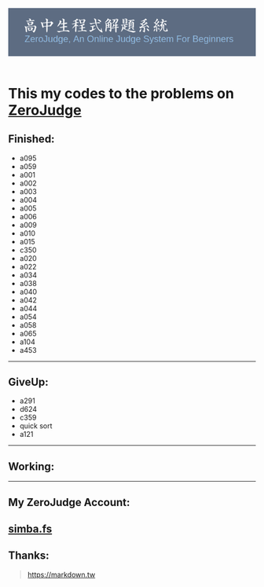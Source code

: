 <div align="center">
	<img src="./img/zj.png" alt="ckcsc url">
</div>

<div align=center>
  <img src="">
</div>

This my codes to the problems on [ZeroJudge](https://zerojudge.tw/)
===================================================================
**Finished:**  
-----------
* a095  
* a059  
* a001
* a002
* a003
* a004
* a005
* a006
* a009
* a010
* a015
* c350  
* a020
* a022
* a034
* a038
* a040
* a042
* a044
* a054
* a058
* a065
* a104
* a453
---
**GiveUp:**  
------------
* a291    
* d624
* c359
* quick sort
* a121
---
**Working:**  
------------
---
**My ZeroJudge Account:**  
-------------------------
[simba.fs](https://zerojudge.tw/UserStatistic?id=70712)
---
**Thanks:**  
-----------
><https://markdown.tw>  

